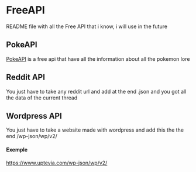 # FreeAPI
README file with all the Free API that i know, i will use in the future

## PokeAPI
[PokeAPI](https://pokeapi.co) is a free api that have all the information about all the pokemon lore

## Reddit API
You just have to take any reddit url and add at the end .json and you got all the data of the current thread

## Wordpress API
You just have to take a website made with wordpress and add this the the end /wp-json/wp/v2/

#### Exemple
https://www.uptevia.com/wp-json/wp/v2/
